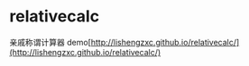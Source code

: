 # relativecalc
亲戚称谓计算器
demo[http://lishengzxc.github.io/relativecalc/](http://lishengzxc.github.io/relativecalc/)
